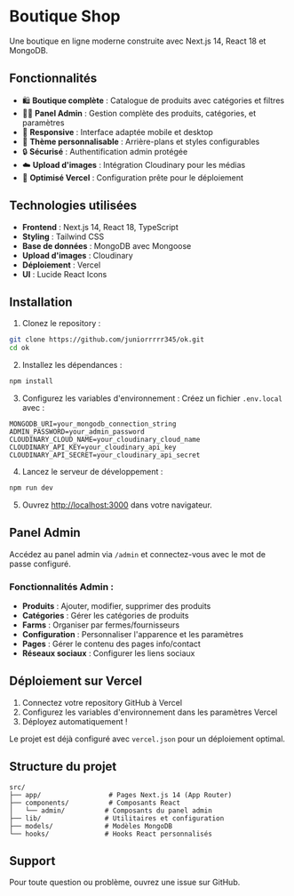 # Boutique Shop

Une boutique en ligne moderne construite avec Next.js 14, React 18 et MongoDB.

## Fonctionnalités

- 🛍️ **Boutique complète** : Catalogue de produits avec catégories et filtres
- 👨‍💼 **Panel Admin** : Gestion complète des produits, catégories, et paramètres
- 📱 **Responsive** : Interface adaptée mobile et desktop
- 🎨 **Thème personnalisable** : Arrière-plans et styles configurables
- 🔒 **Sécurisé** : Authentification admin protégée
- ☁️ **Upload d'images** : Intégration Cloudinary pour les médias
- 🚀 **Optimisé Vercel** : Configuration prête pour le déploiement

## Technologies utilisées

- **Frontend** : Next.js 14, React 18, TypeScript
- **Styling** : Tailwind CSS
- **Base de données** : MongoDB avec Mongoose
- **Upload d'images** : Cloudinary
- **Déploiement** : Vercel
- **UI** : Lucide React Icons

## Installation

1. Clonez le repository :
```bash
git clone https://github.com/juniorrrrr345/ok.git
cd ok
```

2. Installez les dépendances :
```bash
npm install
```

3. Configurez les variables d'environnement :
Créez un fichier `.env.local` avec :
```env
MONGODB_URI=your_mongodb_connection_string
ADMIN_PASSWORD=your_admin_password
CLOUDINARY_CLOUD_NAME=your_cloudinary_cloud_name
CLOUDINARY_API_KEY=your_cloudinary_api_key
CLOUDINARY_API_SECRET=your_cloudinary_api_secret
```

4. Lancez le serveur de développement :
```bash
npm run dev
```

5. Ouvrez [http://localhost:3000](http://localhost:3000) dans votre navigateur.

## Panel Admin

Accédez au panel admin via `/admin` et connectez-vous avec le mot de passe configuré.

### Fonctionnalités Admin :
- **Produits** : Ajouter, modifier, supprimer des produits
- **Catégories** : Gérer les catégories de produits
- **Farms** : Organiser par fermes/fournisseurs
- **Configuration** : Personnaliser l'apparence et les paramètres
- **Pages** : Gérer le contenu des pages info/contact
- **Réseaux sociaux** : Configurer les liens sociaux

## Déploiement sur Vercel

1. Connectez votre repository GitHub à Vercel
2. Configurez les variables d'environnement dans les paramètres Vercel
3. Déployez automatiquement !

Le projet est déjà configuré avec `vercel.json` pour un déploiement optimal.

## Structure du projet

```
src/
├── app/                 # Pages Next.js 14 (App Router)
├── components/          # Composants React
│   └── admin/          # Composants du panel admin
├── lib/                # Utilitaires et configuration
├── models/             # Modèles MongoDB
└── hooks/              # Hooks React personnalisés
```

## Support

Pour toute question ou problème, ouvrez une issue sur GitHub.
